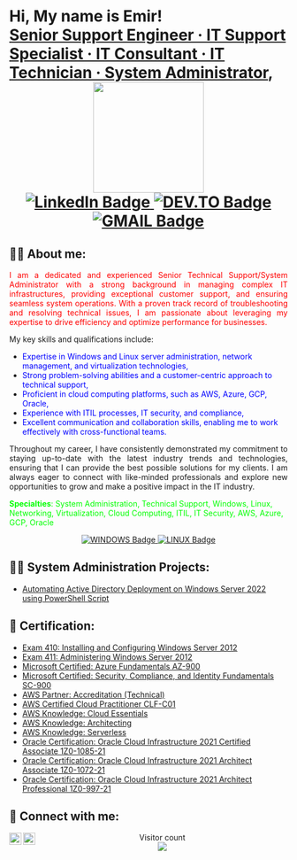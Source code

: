 <h1>Hi, My name is Emir! <br/>
<a href="https://www.linkedin.com/in/emir-kurtovic/">Senior Support Engineer · IT Support Specialist · IT Consultant · IT Technician · System Administrator</a>,


<div id="header" align="center">
  <img src="https://media.giphy.com/media/zhYSVCirREeIZtONCI/giphy.gif" width="200"/>
</div>
<div id="badges" align="center">
  <a href="https://www.linkedin.com/in/emir-kurtovic/">
    <img src="https://img.shields.io/badge/LinkedIn-blue?style=for-the-badge&logo=linkedin&logoColor=white" alt="LinkedIn Badge"/>
  </a>
  <a href="https://dev.to/ekurtovic">
    <img src="https://img.shields.io/badge/dev.to-0A0A0A?style=for-the-badge&logo=dev.to&logoColor=white" alt="DEV.TO Badge"/>
  </a>
  <a href="ekurtovic@gmail.com">
    <img src="https://img.shields.io/badge/Gmail-D14836?style=for-the-badge&logo=gmail&logoColor=white" alt="GMAIL Badge"/>
  </a>
</div>

<h2>👨‍💻 About me:</h2>

<p style="text-align: justify;"><span style="color: #ff0000;">I am a dedicated and experienced Senior Technical Support/System Administrator with a strong background in managing complex IT infrastructures, providing exceptional customer support, and ensuring seamless system operations. With a proven track record of troubleshooting and resolving technical issues, I am passionate about leveraging my expertise to drive efficiency and optimize performance for businesses.</span></p>
<p>My key skills and qualifications include:</p>
<ul>
<li><span style="color: #0000ff;">Expertise in Windows and Linux server administration, network management, and virtualization technologies,</span></li>
<li><span style="color: #0000ff;">Strong problem-solving abilities and a customer-centric approach to technical support,</span></li>
<li><span style="color: #0000ff;">Proficient in cloud computing platforms, such as AWS, Azure, GCP, Oracle,</span></li>
<li><span style="color: #0000ff;">Experience with ITIL processes, IT security, and compliance,</span></li>
<li><span style="color: #0000ff;">Excellent communication and collaboration skills, enabling me to work effectively with cross-functional teams.</span></li>
</ul>
<p style="text-align: justify;">Throughout my career, I have consistently demonstrated my commitment to staying up-to-date with the latest industry trends and technologies, ensuring that I can provide the best possible solutions for my clients. I am always eager to connect with like-minded professionals and explore new opportunities to grow and make a positive impact in the IT industry.</p>
<p><span style="text-align: justify; color: #00ff00;"><strong>Specialties</strong>: System Administration, Technical Support, Windows, Linux, Networking, Virtualization, Cloud Computing, ITIL, IT Security, AWS, Azure, GCP, Oracle</span></p>


<div id="badges" align="center">
  <a href=".">
    <img src="https://img.shields.io/badge/Windows-0078D6?style=for-the-badge&logo=windows&logoColor=white" alt="WINDOWS Badge"/>
  </a>
  <a href=".">
    <img src="https://img.shields.io/badge/Linux-FCC624?style=for-the-badge&logo=linux&logoColor=black" alt="LINUX Badge"/>
  </a>
</div>

<h2>👨‍💻 System Administration Projects:</h2>

  - [Automating Active Directory Deployment on Windows Server 2022 using PowerShell Script](https://dev.to/ekurtovic/automating-active-directory-deployment-on-windows-server-2022-using-powershell-script-3b2p)

<h2>📜 Certification:</h2>

  - [Exam 410: Installing and Configuring Windows Server 2012](https://www.credly.com/badges/1c464dd8-399f-4bf1-9a93-3728e27dd467)
  - [Exam 411: Administering Windows Server 2012](https://www.credly.com/badges/aea227f6-ef25-4705-ab3c-0cefac385ec2)
  - [Microsoft Certified: Azure Fundamentals AZ-900](https://www.credly.com/badges/9776c01f-0a2b-4855-b2e7-2542b8ea70b0)
  - [Microsoft Certified: Security, Compliance, and Identity Fundamentals SC-900](https://www.credly.com/badges/19d088bc-c994-4b85-990e-8f8609e42462)
  - [AWS Partner: Accreditation (Technical)](https://www.credly.com/badges/35b76fb0-d452-449d-bbee-da7e52fbbd2f)
  - [AWS Certified Cloud Practitioner CLF-C01](https://www.credly.com/badges/ab398461-99b8-4a20-81d2-86376ae4c756)
  - [AWS Knowledge: Cloud Essentials](https://www.credly.com/badges/b1a26731-fef0-4f13-96ea-b7b8affab2c7)
  - [AWS Knowledge: Architecting](https://www.credly.com/badges/bb586728-4742-4c35-8a8b-d1f011c510a8)
  - [AWS Knowledge: Serverless](https://www.credly.com/badges/f7103c03-917c-4d1d-b591-f3dd4b8c1d5f)
  - [Oracle Certification: Oracle Cloud Infrastructure 2021 Certified Associate 1Z0-1085-21](https://catalog-education.oracle.com/pls/certview/sharebadge?id=2FF7746F43718E4323787E1667D54627C637C64CF67C12BCA9A302B7F48116AF)
  - [Oracle Certification: Oracle Cloud Infrastructure 2021 Architect Associate 1Z0-1072-21](https://catalog-education.oracle.com/pls/certview/sharebadge?id=703F95C2C65D320C9610ADE8F9691ABECD5D2B4DAC426A1A1760CF44C0F6DCDD)
  - [Oracle Certification: Oracle Cloud Infrastructure 2021 Architect Professional 1Z0-997-21](https://catalog-education.oracle.com/pls/certview/sharebadge?id=9AB7D6381AC6FAD551D33989D9EC014FBEE9E2074DBACF48EB67F56DA3B5B991) 
 
<h2> 🤳 Connect with me:</h2>

[<img align="left" alt="Emir_K | LinkedIn" width="22px" src="https://cdn2.iconfinder.com/data/icons/social-media-applications/64/social_media_applications_14-linkedin-512.png" />][linkedin]
[<img align="left" alt="Emir_K | DEV.to" width="22px" src="https://cdn3.iconfinder.com/data/icons/logos-and-brands-adobe/512/84_Dev-512.png" />][dev.to]


[dev.to]: https://dev.to/ekurtovic
[linkedin]: https://linkedin.com/in/emir-kurtovic/

<!--
**joshmadakor1/joshmadakor1** is a ✨ _special_ ✨ repository because its `README.md` (this file) appears on your GitHub profile.

Here are some ideas to get you started:

- 🔭 I’m currently working on ...
- 🌱 I’m currently learning ...
- 👯 I’m looking to collaborate on ...
- 🤔 I’m looking for help with ...
- 💬 Ask me about ...
- 📫 How to reach me: ...
- 😄 Pronouns: ...
- ⚡ Fun fact: ...
-->
<p align="center"> 
  Visitor count<br>
  <img src="https://profile-counter.glitch.me/ekurtovic81/count.svg" />
</p>
